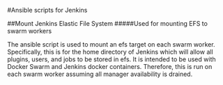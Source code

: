 #Ansible scripts for Jenkins

##Mount Jenkins Elastic File System
#####Used for mounting EFS to swarm workers

The ansible script is used to mount an efs target on each swarm worker. Specifically, this is for the home directory of Jenkins which will allow all plugins, users, and jobs to be stored in efs. It is intended to be used with Docker Swarm and Jenkins docker containers. Therefore, this is run on each swarm worker assuming all manager availability is drained. 

